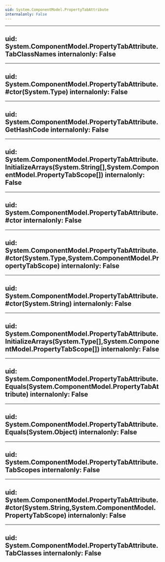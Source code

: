 ```yaml
---
uid: System.ComponentModel.PropertyTabAttribute
internalonly: False
---
```


---
uid: System.ComponentModel.PropertyTabAttribute.TabClassNames
internalonly: False
---

---
uid: System.ComponentModel.PropertyTabAttribute.#ctor(System.Type)
internalonly: False
---

---
uid: System.ComponentModel.PropertyTabAttribute.GetHashCode
internalonly: False
---

---
uid: System.ComponentModel.PropertyTabAttribute.InitializeArrays(System.String[],System.ComponentModel.PropertyTabScope[])
internalonly: False
---

---
uid: System.ComponentModel.PropertyTabAttribute.#ctor
internalonly: False
---

---
uid: System.ComponentModel.PropertyTabAttribute.#ctor(System.Type,System.ComponentModel.PropertyTabScope)
internalonly: False
---

---
uid: System.ComponentModel.PropertyTabAttribute.#ctor(System.String)
internalonly: False
---

---
uid: System.ComponentModel.PropertyTabAttribute.InitializeArrays(System.Type[],System.ComponentModel.PropertyTabScope[])
internalonly: False
---

---
uid: System.ComponentModel.PropertyTabAttribute.Equals(System.ComponentModel.PropertyTabAttribute)
internalonly: False
---

---
uid: System.ComponentModel.PropertyTabAttribute.Equals(System.Object)
internalonly: False
---

---
uid: System.ComponentModel.PropertyTabAttribute.TabScopes
internalonly: False
---

---
uid: System.ComponentModel.PropertyTabAttribute.#ctor(System.String,System.ComponentModel.PropertyTabScope)
internalonly: False
---

---
uid: System.ComponentModel.PropertyTabAttribute.TabClasses
internalonly: False
---

